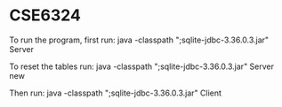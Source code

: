 # CSE6324
To run the program, first run:
java -classpath ";sqlite-jdbc-3.36.0.3.jar" Server

To reset the tables run:
java -classpath ";sqlite-jdbc-3.36.0.3.jar" Server new
 
Then run:
java -classpath ";sqlite-jdbc-3.36.0.3.jar" Client
